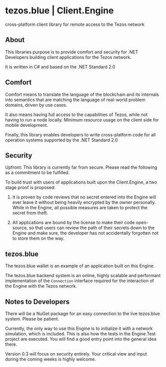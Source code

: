# tezos.blue | Client.Engine
cross-platform client library for remote access to the Tezos network

## About
This libraries purpose is to provide comfort and security for .NET Developers building client applications for the Tezos network.

It is written in C# and based on the .NET Standard 2.0

## Comfort
Comfort means to translate the language of the blockchain and its internals into semantics that are matching the language of real-world problem domains, driven by use cases.

It also means having full access to the capabilities of Tezos, while not having to run a node locally. Minimum resource usage on the client side for mobile development.

Finally, this library enables developers to write cross-platform code for all operation systems supported by the .NET Standard 2.0

## Security
Upfront: This library is currently far from secure. Please read the following as a commitment to be fulfilled.

To build trust with users of applications built upon the Client.Engine, a two stage proof is proposed:

1. It is proven by code reviews that no secret entered into the Engine will ever leave it without being heavily encrypted by the owner personally.
While in the Engine, all possible measures are taken to protect the secret from theft.

2. All applications are bound by the license to make their code open-source, so that users can review the path of their secrets down to the Engine and make sure, the developer has not accidentally forgotten not to store them on the way.

## tezos.blue
The tezos.blue wallet is an example of an application built on this Engine. 

The tezos.blue backend system is an online, highly scalable and performant implementation of the `Connection` interface required for the interaction of the Engine with the Tezos network. 

## Notes to Developers
There will be a NuGet package for an easy connection to the live tezos.blue system. Please be patient.

Currently, the only way to use this Engine is to initialize it with a network simulation, which is included.
This is also how the tests in the Engine.Test project are executed. 
You will find a good entry point into the general idea there.

Version 0.3 will focus on security entirely. Your critical view and input during the coming weeks is highly welcome.

